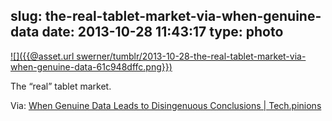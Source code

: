 slug: the-real-tablet-market-via-when-genuine-data
date: 2013-10-28 11:43:17
type: photo
---

[![]({{@asset.url swerner/tumblr/2013-10-28-the-real-tablet-market-via-when-genuine-data-61c948dffc.png}})](http://techpinions.com/when-genuine-data-leads-to-disingenuous-conclusions/24359)

The “real” tablet market.

 Via: [When Genuine Data Leads to Disingenuous Conclusions | Tech.pinions](http://techpinions.com/when-genuine-data-leads-to-disingenuous-conclusions/24359)
